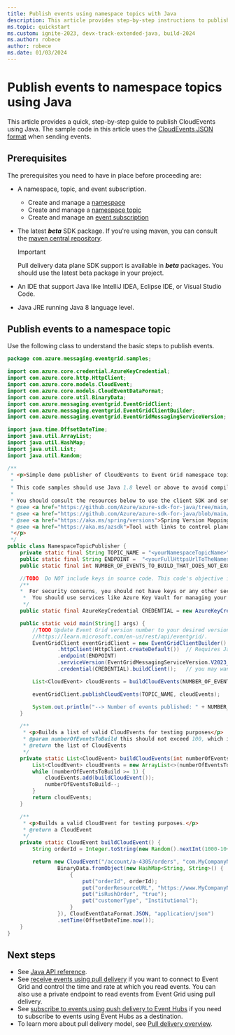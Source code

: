 ```yaml
---
title: Publish events using namespace topics with Java
description: This article provides step-by-step instructions to publish events to an Event Grid namespace topic using pull delivery.
ms.topic: quickstart
ms.custom: ignite-2023, devx-track-extended-java, build-2024
ms.author: robece
author: robece
ms.date: 01/03/2024
---
```


# Publish events to namespace topics using Java

This article provides a quick, step-by-step guide to publish CloudEvents using Java. The sample code in this article uses the [CloudEvents JSON format](https://github.com/cloudevents/spec/blob/v1.0.2/cloudevents/formats/json-format.md) when sending events.

## Prerequisites

The prerequisites you need to have in place before proceeding are:

* A namespace, topic, and event subscription.

    * Create and manage a [namespace](create-view-manage-namespaces.md)
    * Create and manage a [namespace topic](create-view-manage-namespace-topics.md)
    * Create and manage an [event subscription](create-view-manage-event-subscriptions.md)

* The latest ***beta*** SDK package. If you're using maven, you can consult the [maven central repository](https://central.sonatype.com/artifact/com.azure/azure-messaging-eventgrid/versions).

    >[!IMPORTANT]
    >Pull delivery data plane SDK support is available in ***beta*** packages. You should use the latest beta package in your project.

* An IDE that support Java like IntelliJ IDEA, Eclipse IDE, or Visual Studio Code.

* Java JRE running Java 8 language level.


## Publish events to a namespace topic

Use the following class to understand the basic steps to publish events.

```java
package com.azure.messaging.eventgrid.samples;

import com.azure.core.credential.AzureKeyCredential;
import com.azure.core.http.HttpClient;
import com.azure.core.models.CloudEvent;
import com.azure.core.models.CloudEventDataFormat;
import com.azure.core.util.BinaryData;
import com.azure.messaging.eventgrid.EventGridClient;
import com.azure.messaging.eventgrid.EventGridClientBuilder;
import com.azure.messaging.eventgrid.EventGridMessagingServiceVersion;

import java.time.OffsetDateTime;
import java.util.ArrayList;
import java.util.HashMap;
import java.util.List;
import java.util.Random;

/**
 * <p>Simple demo publisher of CloudEvents to Event Grid namespace topics.
 *
 * This code samples should use Java 1.8 level or above to avoid compilation errors.
 *
 * You should consult the resources below to use the client SDK and set up your project using maven.
 * @see <a href="https://github.com/Azure/azure-sdk-for-java/tree/main/sdk/eventgrid/azure-messaging-eventgrid">Event Grid data plane client SDK documentation</a>
 * @see <a href="https://github.com/Azure/azure-sdk-for-java/blob/main/sdk/boms/azure-sdk-bom/README.md">Azure BOM for client libraries</a>
 * @see <a href="https://aka.ms/spring/versions">Spring Version Mapping</a> if you are using Spring.
 * @see <a href="https://aka.ms/azsdk">Tool with links to control plane and data plane SDKs across all languages supported</a>.
 *</p>
 */
public class NamespaceTopicPublisher {
    private static final String TOPIC_NAME = "<yourNamespaceTopicName>";
    public static final String ENDPOINT =  "<yourFullHttpsUrlToTheNamespaceEndpoint>";
    public static final int NUMBER_OF_EVENTS_TO_BUILD_THAT_DOES_NOT_EXCEED_100 = 10;

    //TODO  Do NOT include keys in source code. This code's objective is to give you a succinct sample about using Event Grid, not to provide an authoritative example for handling secrets in applications.
    /**
    *  For security concerns, you should not have keys or any other secret in any part of the application code.
     *  You should use services like Azure Key Vault for managing your keys.
     */
    public static final AzureKeyCredential CREDENTIAL = new AzureKeyCredential("<namespace key>");

    public static void main(String[] args) {
        //TODO Update Event Grid version number to your desired version. You can find more information on data plane APIs here:
        //https://learn.microsoft.com/en-us/rest/api/eventgrid/.
        EventGridClient eventGridClient = new EventGridClientBuilder()
                .httpClient(HttpClient.createDefault())  // Requires Java 1.8 level
                .endpoint(ENDPOINT)
                .serviceVersion(EventGridMessagingServiceVersion.V2023_06_01_PREVIEW)
                .credential(CREDENTIAL).buildClient();   // you may want to use .buildAsyncClient() for an asynchronous (project reactor) client.

        List<CloudEvent> cloudEvents = buildCloudEvents(NUMBER_OF_EVENTS_TO_BUILD_THAT_DOES_NOT_EXCEED_100);

        eventGridClient.publishCloudEvents(TOPIC_NAME, cloudEvents);

        System.out.println("--> Number of events published: " + NUMBER_OF_EVENTS_TO_BUILD_THAT_DOES_NOT_EXCEED_100); // There is no partial publish. Either all succeed or none.
    }

    /**
     * <p>Builds a list of valid CloudEvents for testing purposes</p>
     * @param numberOfEventsToBuild this should not exceed 100, which is the maximum number of events allowed in a single HTTP request or 1MB in size, whichever is met first.
     * @return the list of CloudEvents
     */
    private static List<CloudEvent> buildCloudEvents(int numberOfEventsToBuild) {
        List<CloudEvent> cloudEvents = new ArrayList<>(numberOfEventsToBuild);
        while (numberOfEventsToBuild >= 1) {
            cloudEvents.add(buildCloudEvent());
            numberOfEventsToBuild--;
        }
        return cloudEvents;
    }

    /**
     * <p>Builds a valid CloudEvent for testing purposes.</p>
     * @return a CloudEvent
     */
    private static CloudEvent buildCloudEvent() {
        String orderId = Integer.toString(new Random().nextInt(1000-10+1) + 10);  // Generates a random integer between 1000 and 1 (exclusive)

        return new CloudEvent("/account/a-4305/orders", "com.MyCompanyName.OrderCreated",
                BinaryData.fromObject(new HashMap<String, String>() {
                    {
                        put("orderId", orderId);
                        put("orderResourceURL", "https://www.MyCompanyName.com/orders/" + orderId);
                        put("isRushOrder", "true");
                        put("customerType", "Institutional");
                    }
                }), CloudEventDataFormat.JSON, "application/json")
                .setTime(OffsetDateTime.now());
    }
}
```

## Next steps

* See [Java API reference](/java/api/overview/azure/messaging-eventgrid-readme?view=azure-java-preview&preserve-view=true).
* See [receive events using pull delivery](receive-events-from-namespace-topics-java.md) if you want to connect to Event Grid and control the time and rate at which you read events. You can also use a private endpoint to read events from Event Grid using pull delivery.
* See [subscribe to events using push delivery to Event Hubs](publish-deliver-events-with-namespace-topics.md) if you need to subscribe to events using Event Hubs as a destination.
* To learn more about pull delivery model, see [Pull delivery overview](pull-delivery-overview.md).
